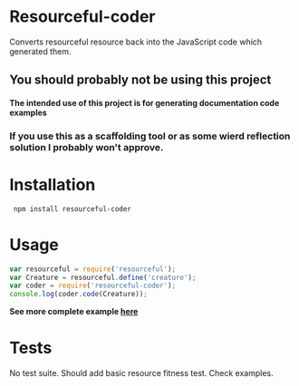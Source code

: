 # Resourceful-coder

Converts resourceful resource back into the JavaScript code which generated them.

## You should probably not be using this project

#### The intended use of this project is for generating documentation code examples

### If you use this as a scaffolding tool or as some wierd reflection solution I probably won't approve.

# Installation

     npm install resourceful-coder

# Usage

```js
var resourceful = require('resourceful');
var Creature = resourceful.define('creature');
var coder = require('resourceful-coder');
console.log(coder.code(Creature));
```

**See more complete example [here](http://github.com/marak/resourceful-coder/)**

# Tests

No test suite. Should add basic resource fitness test. Check examples.